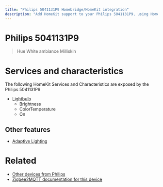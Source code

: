 ```yaml
---
title: "Philips 5041131P9 Homebridge/HomeKit integration"
description: "Add HomeKit support to your Philips 5041131P9, using Homebridge, Zigbee2MQTT and homebridge-z2m."
---
```

<!---
This file has been GENERATED using src/docgen/docgen.ts
DO NOT EDIT THIS FILE MANUALLY!
-->
# Philips 5041131P9
> Hue White ambiance Milliskin


# Services and characteristics
The following HomeKit Services and Characteristics are exposed by
the Philips 5041131P9

* [Lightbulb](../../light.md)
  * Brightness
  * ColorTemperature
  * On


## Other features
* [Adaptive Lighting](../../light.md)


# Related
* [Other devices from Philips](../index.md#philips)
* [Zigbee2MQTT documentation for this device](https://www.zigbee2mqtt.io/devices/5041131P9.html)
